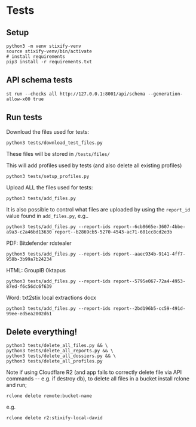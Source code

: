 # Tests

## Setup

```shell
python3 -m venv stixify-venv
source stixify-venv/bin/activate
# install requirements
pip3 install -r requirements.txt
````

## API schema tests

```shell
st run --checks all http://127.0.0.1:8001/api/schema --generation-allow-x00 true
```

## Run tests

Download the files used for tests:

```shell
python3 tests/download_test_files.py
```

These files will be stored in `/tests/files/`

This will add profiles used by tests (and also delete all existing profiles)

```shell
python3 tests/setup_profiles.py
```

Upload ALL the files used for tests:

```shell
python3 tests/add_files.py
```

It is also possible to control what files are uploaded by using the `report_id` value found in `add_files.py`, e.g..

```shell
python3 tests/add_files.py --report-ids report--6cb8665e-3607-4bbe-a9a3-c2a46bd13630 report--b2869cb5-5270-4543-ac71-601cc8cd2e3b
```

PDF: Bitdefender rdstealer

```shell
python3 tests/add_files.py --report-ids report--aaec934b-9141-4ff7-958b-3b99a7b24234
```

HTML: GroupIB 0ktapus


```shell
python3 tests/add_files.py --report-ids report--5795e067-72a4-4953-87ed-f6c56dc6f639
```

Word: txt2stix local extractions docx

```shell
python3 tests/add_files.py --report-ids report--2bd196b5-cc59-491d-99ee-ed5ea2002d61
```


## Delete everything!

```shell
python3 tests/delete_all_files.py && \
python3 tests/delete_all_reports.py && \
python3 tests/delete_all_dossiers.py && \
python3 tests/delete_all_profiles.py
```

Note if using Cloudflare R2 (and app fails to correctly delete file via API commands -- e.g. if destroy db), to delete all files in a bucket install rclone and run;

```shell
rclone delete remote:bucket-name
```

e.g.

```shell
rclone delete r2:stixify-local-david
```